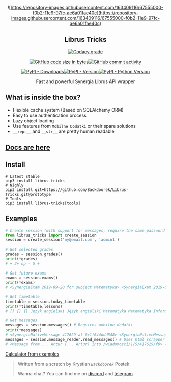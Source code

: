 <div align="center">  
  
 ![https://repository-images.githubusercontent.com/163409116/67555000-f0b2-11e9-97fc-ae6a01fae40c](https://repository-images.githubusercontent.com/163409116/67555000-f0b2-11e9-97fc-ae6a01fae40c)     <h2>Librus Tricks</h2>  
  
[![Codacy grade](https://img.shields.io/codacy/grade/afcbb085b8a746db8795c3a5a13054e6.svg?logo=codacy&style=for-the-badge)](https://app.codacy.com/project/Backdoorek/Librus-Tricks/dashboard)  
  
[![GitHub code size in bytes](https://img.shields.io/github/languages/code-size/Backdoorek/Librus-Tricks.svg?color=gray&logo=github&style=for-the-badge)![GitHub commit activity](https://img.shields.io/github/commit-activity/m/Backdoorek/Librus-Tricks.svg?style=for-the-badge)](https://github.com/Backdoorek/Librus-Tricks)  
  
[![PyPI - Downloads](https://img.shields.io/pypi/dm/librus-tricks.svg?style=for-the-badge)![PyPI - Version](https://img.shields.io/pypi/v/librus-tricks.svg?style=for-the-badge)![PyPI - Python Version](https://img.shields.io/pypi/pyversions/librus-tricks.svg?style=for-the-badge)](https://pypi.org/project/librus-tricks/)  
  
Fast and powerful Synergia Librus API wrapper  
</div>  
  
## What is inside the box?  
 - Flexible cache system (Based on SQLAlchemy ORM)  
 - Easy to use authentication process  
 - Lazy object loading  
 - Use features from `Mobilne Dodatki` or their spare solutions  
 - `__repr__` and `__str__` are pretty human readable  
  
## [Docs are here](http://librustricks.kpostek.pl/)  
  
## Install  
```text  
# Latest stable  
pip3 install librus-tricks  
# Nighly
pip3 install git+https://github.com/Backdoorek/Librus-Tricks.git@prototype  
# Tools
pip3 install librus-tricks[tools]
```  
  
## Examples  
```python  
# Create session (with support for messages, require the same password for Portal Librus and Synergia)  
from librus_tricks import create_session  
session = create_session('my@email.com', 'admin1')  
  
# Get selected grades  
grades = session.grades()  
print(*grades)  
# + 2+ np - 5 +  
  
# Get future exams  
exams = session.exams()  
print(*exams)  
# <SynergiaExam 2019-09-20 for subject Matematyka> <SynergiaExam 2019-09-24 for subject Język polski>  
  
# Get timetable  
timetable = session.today_timetable  
print(*timetable.lessons)  
# {} {} {} Język angielski Język angielski Matematyka Matematyka Informatyka Informatyka {} {}  
  
# Get messages  
messages = session.messages() # Requires mobilne dodatki  
print(*messages)  
# <SynergiaNativeMessage 417629 at 0x1f644ddd548> <SynergiaNativeMessage 390558 at 0x1f643148488> <SynergiaNativeMessage 286746 at 0x1f643da28c8>  
messages = session.message_reader.read_messages() # Uses html scrapper to read messages, doesn't require mobilne dodatki print(*messages)  
# <Message from ... Artur (... Artur) into /wiadomosci/1/5/417629/f0> <Message from ... Marzenna (... Marzenna) into /wiadomosci/1/5/390558/f0> <Message from SuperAdministrator into /wiadomosci/1/5/286746/f0>  
```  

[Calculator from examples](https://calc.kpostek.pl/)
  
> Written from a scratch by Krystian _`Backdoorek`_ Postek  
>  
> Wanna chat? You can find me on [discord](https://discord.gg/WHY87GR) and [telegram](https://t.me/Backdoorek)
